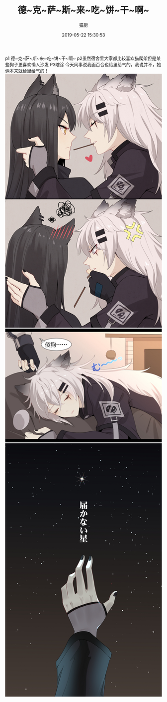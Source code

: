 ﻿---
layout: post
title: 德~克~萨~斯~来~吃~饼~干~啊~
date: 2019-05-22 15:30:53
updated: 2019-05-22 15:30:53
comments: true
categories: [Photo]
tags: [明日方舟, 拉德，拉普兰德，德克萨斯]
author: "猫厨"
description: ""
toc: true
---
p1 德~克~萨~斯~来~吃~饼~干~啊~
p2虽然宿舍里大家都比较喜欢猫爬架但是某些狗子更喜欢懒人沙发
P3瞎涂
今天同事说我画百合也给里给气的，我说并不，她俩本来就给里给气的！ 
![](https://raw.githubusercontent.com/alicewish/meowchain247/master/sl3.jpg)
![](https://raw.githubusercontent.com/alicewish/meowchain247/master/sl4.jpg) 
![](https://raw.githubusercontent.com/alicewish/meowchain247/master/SL5.jpg)

